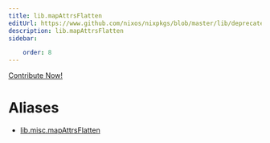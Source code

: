 ```yaml
---
title: lib.mapAttrsFlatten
editUrl: https://www.github.com/nixos/nixpkgs/blob/master/lib/deprecated.nix#L192C21
description: lib.mapAttrsFlatten
sidebar:

    order: 8
---
```


<a href="https://www.github.com/nixos/nixpkgs/blob/master/lib/deprecated.nix#L192C21">Contribute Now!</a>


# Aliases

- [lib.misc.mapAttrsFlatten](./reference/lib/misc/lib-misc-mapAttrsFlatten)


